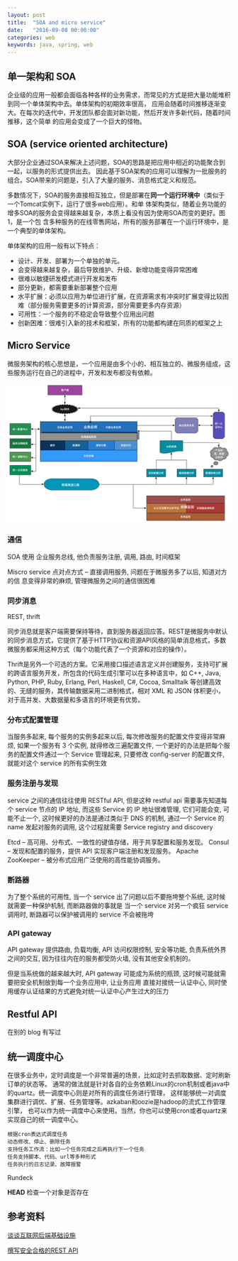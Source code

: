 ```yaml
---
layout: post
title:  "SOA and micro service"
date:   "2016-09-08 00:00:00"
categories: web
keywords: java, spring, web
---
```


## 单一架构和 SOA

企业级的应用一般都会面临各种各样的业务需求，而常见的方式是把大量功能堆积到同一个单体架构中去。单体架构的初期效率很高，
应用会随着时间推移逐渐变大。在每次的迭代中，开发团队都会面对新功能，然后开发许多新代码，随着时间推移，这个简单
的应用会变成了一个巨大的怪物。

## SOA (service oriented architecture) 
                                               
大部分企业通过SOA来解决上述问题，SOA的思路是把应用中相近的功能聚合到一起，以服务的形式提供出去。
因此基于SOA架构的应用可以理解为一批服务的组合。SOA带来的问题是，引入了大量的服务、消息格式定义和规范。

多数情况下，SOA的服务直接相互独立，但是部署在**同一个运行环境中**（类似于一个Tomcat实例下，运行了很多web应用）。和单
体架构类似，随着业务功能的增多SOA的服务会变得越来越复杂，本质上看没有因为使用SOA而变的更好。图1，是一个包
含多种服务的在线零售网站，所有的服务部署在一个运行环境中，是一个典型的单体架构。

单体架构的应用一般有以下特点：

* 设计、开发、部署为一个单独的单元。
* 会变得越来越复杂，最后导致维护、升级、新增功能变得异常困难
* 很难以敏捷研发模式进行开发和发布
* 部分更新，都需要重新部署整个应用
* 水平扩展：必须以应用为单位进行扩展，在资源需求有冲突时扩展变得比较困难（部分服务需要更多的计算资源，部分需要更多内存资源）
* 可用性：一个服务的不稳定会导致整个应用出问题
* 创新困难：很难引入新的技术和框架，所有的功能都构建在同质的框架之上

## Micro Service

微服务架构的核心思想是，一个应用是由多个小的、相互独立的、微服务组成，这些服务运行在自己的进程中，开发和发布都没有依赖。

![](/images/posts/web/server-basic-tech-stack.png)

### 通信

SOA 使用 企业服务总线, 他负责服务注册, 调用, 路由, 时间框架

Miscro service 点对点方式 – 直接调用服务, 问题在于微服务多了以后, 知道对方的信
息变得非常的麻烦, 管理微服务之间的通信很困难

### 同步消息

REST, thrift

同步消息就是客户端需要保持等待，直到服务器返回应答。REST是微服务中默认的同步消息方式，它提供了基于HTTP协议和资源API风格的简单消息格式，多数微服务都采用这种方式（每个功能代表了一个资源和对应的操作）。

Thrift是另外一个可选的方案。它采用接口描述语言定义并创建服务，支持可扩展的跨语言服务开发，所包含的代码生成引擎可以在多种语言中，如 C++, Java, Python, PHP, Ruby, Erlang, Perl, Haskell, C#, Cocoa, Smalltalk 等创建高效的、无缝的服务，其传输数据采用二进制格式，相对 XML 和 JSON 体积更小，对于高并发、大数据量和多语言的环境更有优势。

### 分布式配置管理

当服务多起来, 每个服务的实例多起来以后, 每次修改服务的配置文件变得非常麻烦, 如果一个服务有 3 个实例,
就得修改三遍配置文件, 一个更好的办法是把每个服务的配置文件通过一个 Service 管理起来, 只要修改 config-server
的配置文件, 就能对这个 service 的所有实例生效

### 服务注册与发现

service 之间的通信往往使用 RESTful API, 但是这种 restful api 需要事先知道每个 service 节点的 IP 地址,
而这些 Service 的 IP 地址很难管理, 它们可能会变, 可能不止一个, 这时候更好的办法是通过类似于 DNS 的机制, 
通过一个 Service 的 name 发起对服务的调用, 这个过程就需要 Service registry and discovery 

Etcd – 高可用、分布式、一致性的键值存储，用于共享配置和服务发现。
Consul – 发现和配置的服务，提供 API 实现客户端注册和发现服务。
Apache ZooKeeper – 被分布式应用广泛使用的高性能协调服务。

### 断路器

为了整个系统的可用性, 当一个 service 出了问题以后不要拖垮整个系统, 这时候就需要一种保护机制, 而断路器做的事就是
当一个 service 对另一个疯狂 service 调用时, 断路器可以保护被调用的 service 不会被拖垮

### API gateway

API gateway 提供路由, 负载均衡, API 访问权限控制, 安全等功能, 负责系统外界之间的交互, 因为往往内在的服务都受防火墙, 没有其他安全机制的。

但是当系统做的越来越大时, API gateway 可能成为系统的瓶颈, 这时候可能就需要把安全机制放到每一个业务应用中, 让业务应用
直接对接统一认证中心, 同时使用缓存认证结果的方式避免对统一认证中心产生过大的压力

## Restful API
在别的 blog 有写过

## 统一调度中心

在很多业务中，定时调度是一个非常普遍的场景，比如定时去抓取数据、定时刷新订单的状态等。
通常的做法就是针对各自的业务依赖Linux的cron机制或者java中的quartz。统一调度中心则是对所有的调度任务进行管理，
这样能够统一对调度集群进行调优、扩展、任务管理等。azkaban和oozie是hadoop的流式工作管理引擎，
也可以作为统一调度中心来使用。当然，你也可以使用cron或者quartz来实现自己的统一调度中心。

```
根据cron表达式调度任务
动态修改、停止、删除任务
支持任务工作流：比如一个任务完成之后再执行下一个任务
任务支持脚本、代码、url等多种形式
任务执行的日志记录、故障报警
```


Rundeck


**HEAD** 检查一个对象是否存在
## 参考资料

[谈谈互联网后端基础设施](http://www.rowkey.me/blog/2016/08/27/server-basic-tech-stack/)

[撰写安全合格的REST API]()
